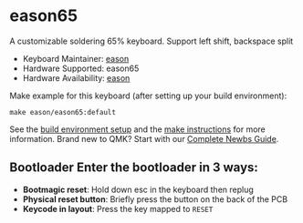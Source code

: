 # eason65
A customizable soldering 65% keyboard.
Support left shift, backspace split
* Keyboard Maintainer: [eason](https://github.com/EasonQian1)
* Hardware Supported: eason65
* Hardware Availability: [eason](https://github.com/EasonQian1)

Make example for this keyboard (after setting up your build environment):

    make eason/eason65:default

See the [build environment setup](https://docs.qmk.fm/#/getting_started_build_tools) and the [make instructions](https://docs.qmk.fm/#/getting_started_make_guide) for more information. Brand new to QMK? Start with our [Complete Newbs Guide](https://docs.qmk.fm/#/newbs).

## Bootloader Enter the bootloader in 3 ways:
* **Bootmagic reset**: Hold down esc in the keyboard then replug
* **Physical reset button**: Briefly press the button on the back of the PCB
* **Keycode in layout**: Press the key mapped to `RESET`
